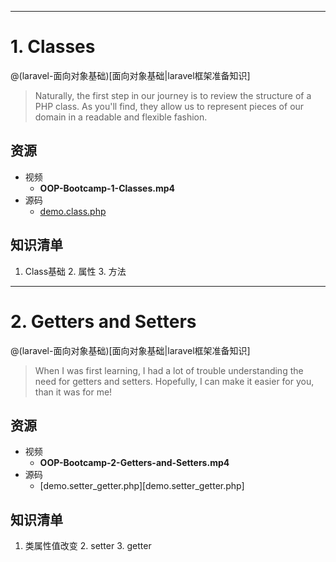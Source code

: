 ------
# 1. Classes

@(laravel-面向对象基础)[面向对象基础|laravel框架准备知识]

> Naturally, the first step in our journey is to review the structure of a PHP class. As you'll find, they allow us to represent pieces of our domain in a readable and flexible fashion.

## 资源

- 视频
    - **OOP-Bootcamp-1-Classes.mp4**
- 源码
    - [demo.class.php][demo.class.php]

## 知识清单

1. Class基础
    2. 属性
    3. 方法

[demo.class.php]:https://github.com/hackingangle/php/blob/master/demo.class.php

------
# 2. Getters and Setters

@(laravel-面向对象基础)[面向对象基础|laravel框架准备知识]

> When I was first learning, I had a lot of trouble understanding the need for getters and setters. Hopefully, I can make it easier for you, than it was for me!

## 资源

- 视频
    - **OOP-Bootcamp-2-Getters-and-Setters.mp4**
- 源码
    - [demo.setter_getter.php][demo.setter_getter.php]

## 知识清单

1. 类属性值改变
    2. setter
    3. getter

[1]:https://github.com/hackingangle/php/blob/master/demo.setter_getter.php
